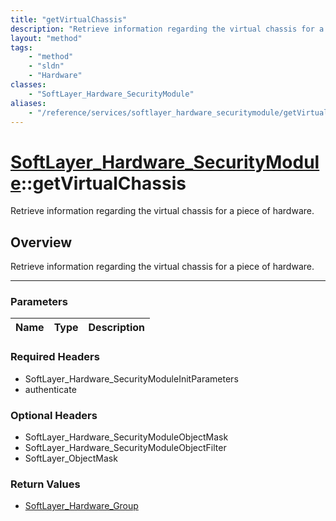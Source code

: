 ```yaml
---
title: "getVirtualChassis"
description: "Retrieve information regarding the virtual chassis for a piece of hardware."
layout: "method"
tags:
    - "method"
    - "sldn"
    - "Hardware"
classes:
    - "SoftLayer_Hardware_SecurityModule"
aliases:
    - "/reference/services/softlayer_hardware_securitymodule/getVirtualChassis"
---
```

# [SoftLayer_Hardware_SecurityModule](/reference/services/SoftLayer_Hardware_SecurityModule)::getVirtualChassis


Retrieve information regarding the virtual chassis for a piece of hardware.


## Overview 
Retrieve information regarding the virtual chassis for a piece of hardware.

-----

### Parameters 
|Name | Type | Description |
| --- | --- | --- |


### Required Headers
* SoftLayer_Hardware_SecurityModuleInitParameters
* authenticate


### Optional Headers
* SoftLayer_Hardware_SecurityModuleObjectMask
* SoftLayer_Hardware_SecurityModuleObjectFilter
* SoftLayer_ObjectMask

### Return Values
* <a href='/reference/datatypes/SoftLayer_Hardware_Group'>SoftLayer_Hardware_Group </a>




